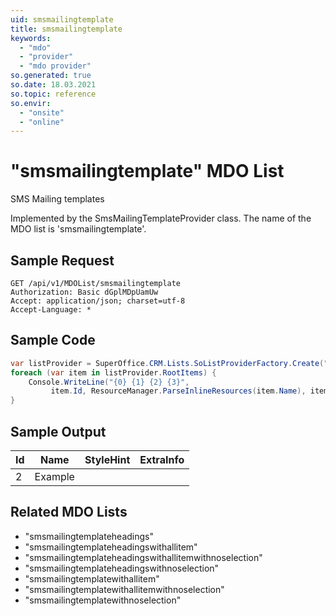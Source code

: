 ```yaml
---
uid: smsmailingtemplate
title: smsmailingtemplate
keywords:
  - "mdo"
  - "provider"
  - "mdo provider"
so.generated: true
so.date: 18.03.2021
so.topic: reference
so.envir:
  - "onsite"
  - "online"
---
```


# "smsmailingtemplate" MDO List
SMS Mailing templates



Implemented by the <see cref="T:SuperOffice.CRM.Lists.SmsMailingTemplateProvider">SmsMailingTemplateProvider</see> class.
The name of the MDO list is 'smsmailingtemplate'.




## Sample Request

```http!
GET /api/v1/MDOList/smsmailingtemplate
Authorization: Basic dGplMDpUamUw
Accept: application/json; charset=utf-8
Accept-Language: *

```

## Sample Code
```cs
var listProvider = SuperOffice.CRM.Lists.SoListProviderFactory.Create("smsmailingtemplate", forceFlatList: true);
foreach (var item in listProvider.RootItems) {
    Console.WriteLine("{0} {1} {2} {3}", 
         item.Id, ResourceManager.ParseInlineResources(item.Name), item.StyleHint, item.ExtraInfo);
}
```

## Sample Output

|Id   | Name  |StyleHint|ExtraInfo |
| --- | ----- | ------- | -------- |
| 2 | Example | | |


## Related MDO Lists

* "smsmailingtemplateheadings"
* "smsmailingtemplateheadingswithallitem"
* "smsmailingtemplateheadingswithallitemwithnoselection"
* "smsmailingtemplateheadingswithnoselection"
* "smsmailingtemplatewithallitem"
* "smsmailingtemplatewithallitemwithnoselection"
* "smsmailingtemplatewithnoselection"

